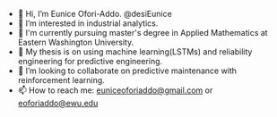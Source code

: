 - 👋 Hi, I’m Eunice Ofori-Addo. @desiEunice
- 👀 I’m interested in industrial analytics. 
- 🌱 I'm currently pursuing master's degree in Applied Mathematics at Eastern Washington University.
- 💞️ My thesis is on using machine learning(LSTMs) and reliability engineering for predictive engineering.
- 🤝 I’m looking to collaborate on predictive maintenance with reinforcement learning.
- 📫 How to reach me: euniceoforiaddo@gmail.com or eoforiaddo@ewu.edu

<!---
desiEunice/desiEunice is a ✨ special ✨ repository because its `README.md` (this file) appears on your GitHub profile.
You can click the Preview link to take a look at your changes.
--->
